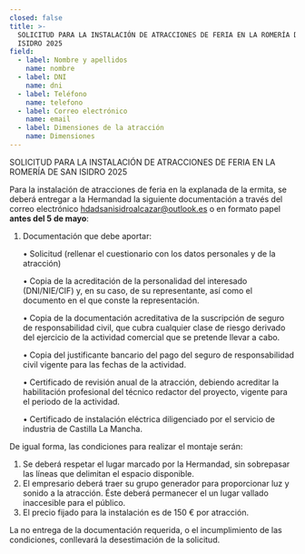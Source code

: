 ```yaml
---
closed: false
title: >-
  SOLICITUD PARA LA INSTALACIÓN DE ATRACCIONES DE FERIA EN LA ROMERÍA DE SAN
  ISIDRO 2025
field:
  - label: Nombre y apellidos
    name: nombre
  - label: DNI
    name: dni
  - label: Teléfono
    name: telefono
  - label: Correo electrónico
    name: email
  - label: Dimensiones de la atracción
    name: Dimensiones
---
```


SOLICITUD PARA LA INSTALACIÓN DE ATRACCIONES DE FERIA EN LA ROMERÍA DE SAN ISIDRO 2025

Para la instalación de atracciones de feria en la explanada de la ermita, se deberá entregar a la Hermandad la siguiente documentación a través del correo electrónico [hdadsanisidroalcazar@outlook.es](mailto:hdadsanisidroalcazar@outlook.es) o en formato papel **antes del 5 de mayo**:

1. Documentación que debe aportar:

   • Solicitud (rellenar el cuestionario con los datos personales y de la atracción)

   • Copia de la acreditación de la personalidad del interesado (DNI/NIE/CIF) y, en su caso, de su representante, así como el documento en el que conste la representación.

   • Copia de la documentación acreditativa de la suscripción de seguro de responsabilidad civil, que cubra cualquier clase de riesgo derivado del ejercicio de la actividad comercial que se pretende llevar a cabo.

   • Copia del justificante bancario del pago del seguro de responsabilidad civil vigente para las fechas de la actividad.

   • Certificado de revisión anual de la atracción, debiendo acreditar la habilitación profesional del técnico redactor del proyecto, vigente para el periodo de la actividad.

   • Certificado de instalación eléctrica diligenciado por el servicio de industria de Castilla La Mancha.

De igual forma, las condiciones para realizar el montaje serán:

1. Se deberá respetar el lugar marcado por la Hermandad, sin sobrepasar las líneas que delimitan el espacio disponible.
2. El empresario deberá traer su grupo generador para proporcionar luz y sonido a la atracción. Éste deberá permanecer el un lugar vallado inaccesible para el público.
3. El precio fijado para la instalación es de 150 € por atracción.

La no entrega de la documentación requerida, o el incumplimiento de las condiciones, conllevará la desestimación de la solicitud.
